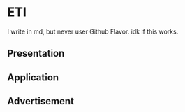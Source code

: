 # ETI

I write in md, but never user Github Flavor. idk if this works.

## Presentation

## Application

## Advertisement